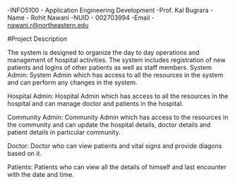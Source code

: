 -INFO5100 - Application Engineering Development
-Prof. Kal Bugrara
-Name - Rohit Nawani
-NUID - 002703994
-Email - nawani.r@northeastern.edu


#Project Description

The system is designed to organize the day to day operations and management of hospital activities. 
The system includes registration of new patients and logins of other patients as well as staff members.
System Admin:
System Admin which has access to all the resources in the system and can perform any changes in the system.

Hospital Admin:
Hospital Admin which has access to all the resources in the hospital and can manage doctor and patients in the hospital.

Community Admin:
Community Admin which has access to the resources in the community and can update the hospital details, doctor details and patient details in particular community.

Doctor:
Doctor who can view patients and vital signs and provide diagons based on it.

Patients:
Patients who can view all the details of himself and last encounter with the date and time.
